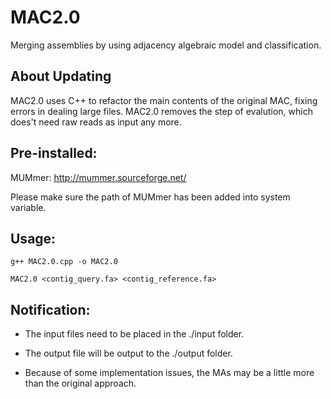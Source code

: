 # MAC2.0

Merging assemblies by using adjacency algebraic model and classification.

## About Updating

MAC2.0 uses C++ to refactor the main contents of the original MAC, fixing errors in dealing large files.
MAC2.0 removes the step of evalution, which does't need raw reads as input any more.

## Pre-installed:

MUMmer: http://mummer.sourceforge.net/ 

Please make sure the path of MUMmer has been added into system variable.

## Usage: 

`g++ MAC2.0.cpp -o MAC2.0`

`MAC2.0 <contig_query.fa> <contig_reference.fa>`


## Notification:

- The input files need to be placed in the ./input folder.

- The output file will be output to the ./output folder.

- Because of some implementation issues, the MAs may be a little more than the original approach.
